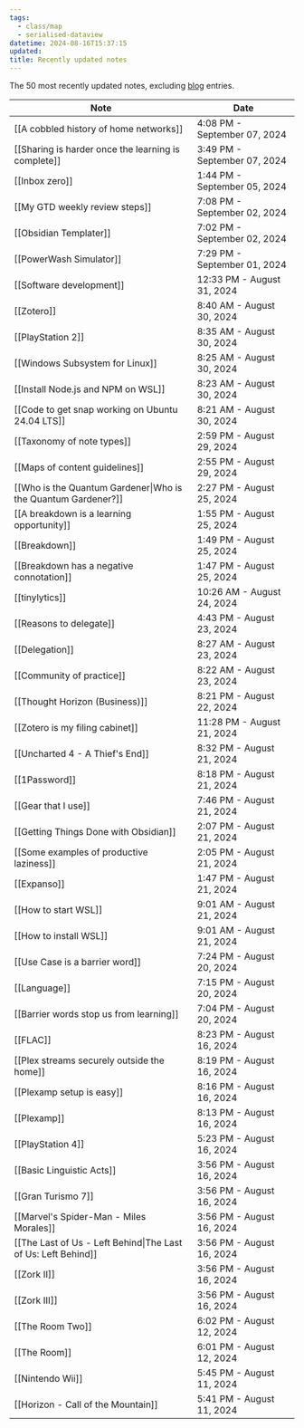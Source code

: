 ```yaml
---
tags:
  - class/map
  - serialised-dataview
datetime: 2024-08-16T15:37:15
updated: 
title: Recently updated notes
---
```

The 50 most recently updated notes, excluding [blog](/blog) entries.

<!-- QueryToSerialize: table without id link(file.name, default(title,file.name)) as "Note", default(date(updated),date(datetime)) as Date from "Quartz/notes" sort default(date(updated),date(datetime)) desc limit 50 -->
<!-- SerializedQuery: table without id link(file.name, default(title,file.name)) as "Note", default(date(updated),date(datetime)) as Date from "Quartz/notes" sort default(date(updated),date(datetime)) desc limit 50 -->

| Note                                                                                                                 | Date                         |
| -------------------------------------------------------------------------------------------------------------------- | ---------------------------- |
| [[A cobbled history of home networks]]                           | 4:08 PM - September 07, 2024 |
| [[Sharing is harder once the learning is complete]] | 3:49 PM - September 07, 2024 |
| [[Inbox zero]]                                                                           | 1:44 PM - September 05, 2024 |
| [[My GTD weekly review steps]]                                           | 7:08 PM - September 02, 2024 |
| [[Obsidian Templater]]                                                           | 7:02 PM - September 02, 2024 |
| [[PowerWash Simulator]]                                                         | 7:29 PM - September 01, 2024 |
| [[Software development]]                                                       | 12:33 PM - August 31, 2024   |
| [[Zotero]]                                                                                   | 8:40 AM - August 30, 2024    |
| [[PlayStation 2]]                                                                     | 8:35 AM - August 30, 2024    |
| [[Windows Subsystem for Linux]]                                         | 8:25 AM - August 30, 2024    |
| [[Install Node.js and NPM on WSL]]                                   | 8:23 AM - August 30, 2024    |
| [[Code to get snap working on Ubuntu 24.04 LTS]]       | 8:21 AM - August 30, 2024    |
| [[Taxonomy of note types]]                                                   | 2:59 PM - August 29, 2024    |
| [[Maps of content guidelines]]                                           | 2:55 PM - August 29, 2024    |
| [[Who is the Quantum Gardener\|Who is the Quantum Gardener?]]                                        | 2:27 PM - August 25, 2024    |
| [[A breakdown is a learning opportunity]]                     | 1:55 PM - August 25, 2024    |
| [[Breakdown]]                                                                             | 1:49 PM - August 25, 2024    |
| [[Breakdown has a negative connotation]]                       | 1:47 PM - August 25, 2024    |
| [[tinylytics]]                                                                           | 10:26 AM - August 24, 2024   |
| [[Reasons to delegate]]                                                         | 4:43 PM - August 23, 2024    |
| [[Delegation]]                                                                           | 8:27 AM - August 23, 2024    |
| [[Community of practice]]                                                     | 8:22 AM - August 23, 2024    |
| [[Thought Horizon (Business)]]                                           | 8:21 PM - August 22, 2024    |
| [[Zotero is my filing cabinet]]                                         | 11:28 PM - August 21, 2024   |
| [[Uncharted 4 - A Thief's End]]                                         | 8:32 PM - August 21, 2024    |
| [[1Password]]                                                                             | 8:18 PM - August 21, 2024    |
| [[Gear that I use]]                                                                 | 7:46 PM - August 21, 2024    |
| [[Getting Things Done with Obsidian]]                             | 2:07 PM - August 21, 2024    |
| [[Some examples of productive laziness]]                       | 2:05 PM - August 21, 2024    |
| [[Expanso]]                                                                                 | 1:47 PM - August 21, 2024    |
| [[How to start WSL]]                                                               | 9:01 AM - August 21, 2024    |
| [[How to install WSL]]                                                           | 9:01 AM - August 21, 2024    |
| [[Use Case is a barrier word]]                                           | 7:24 PM - August 20, 2024    |
| [[Language]]                                                                               | 7:15 PM - August 20, 2024    |
| [[Barrier words stop us from learning]]                         | 7:04 PM - August 20, 2024    |
| [[FLAC]]                                                                                       | 8:23 PM - August 16, 2024    |
| [[Plex streams securely outside the home]]                   | 8:19 PM - August 16, 2024    |
| [[Plexamp setup is easy]]                                                     | 8:16 PM - August 16, 2024    |
| [[Plexamp]]                                                                                 | 8:13 PM - August 16, 2024    |
| [[PlayStation 4]]                                                                     | 5:23 PM - August 16, 2024    |
| [[Basic Linguistic Acts]]                                                     | 3:56 PM - August 16, 2024    |
| [[Gran Turismo 7]]                                                                   | 3:56 PM - August 16, 2024    |
| [[Marvel's Spider-Man - Miles Morales]]                         | 3:56 PM - August 16, 2024    |
| [[The Last of Us - Left Behind\|The Last of Us: Left Behind]]                                        | 3:56 PM - August 16, 2024    |
| [[Zork II]]                                                                                 | 3:56 PM - August 16, 2024    |
| [[Zork III]]                                                                               | 3:56 PM - August 16, 2024    |
| [[The Room Two]]                                                                       | 6:02 PM - August 12, 2024    |
| [[The Room]]                                                                               | 6:01 PM - August 12, 2024    |
| [[Nintendo Wii]]                                                                       | 5:45 PM - August 11, 2024    |
| [[Horizon - Call of the Mountain]]                                   | 5:41 PM - August 11, 2024    |
<!-- SerializedQuery END -->
